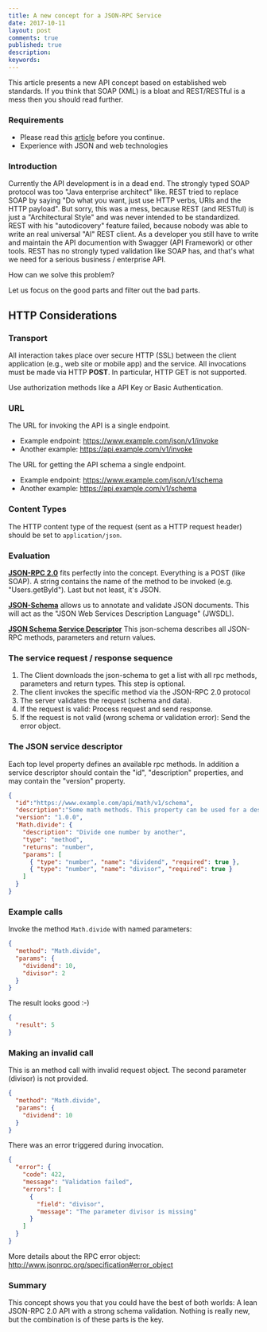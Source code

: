```yaml
---
title: A new concept for a JSON-RPC Service
date: 2017-10-11
layout: post
comments: true
published: true
description: 
keywords: 
---
```


This article presents a new API concept based on established web standards. If you think that SOAP (XML) is a bloat and REST/RESTful is a mess then you should read further.


### Requirements

* Please read this [article](https://dev.to/mogui/no-rest-for-the-wicked-e8l) before you continue.
* Experience with JSON and web technologies

### Introduction

Currently the API development is in a dead end. The strongly typed SOAP protocol was too "Java enterprise architect" like. REST tried to replace SOAP by saying "Do what you want, just use HTTP verbs, URIs and the HTTP payload". But sorry, this was a mess, because REST (and RESTful) is just a "Architectural Style" and was never intended to be standardized. REST with his "autodicovery" feature failed, because nobody was able to write an real universal "AI" REST client. As a developer you still have to write and maintain the API documention with Swagger (API Framework) or other tools. REST has no strongly typed validation like SOAP has, and that's what we need for a serious business / enterprise API.

How can we solve this problem?

Let us focus on the good parts and filter out the bad parts. 

## HTTP Considerations

### Transport

All interaction takes place over secure HTTP (SSL) between the client application (e.g., web site or mobile app) and the service. All invocations must be made via HTTP **POST**. In particular, HTTP GET is not supported.

Use authorization methods like a API Key or Basic Authentication.

### URL

The URL for invoking the API is a single endpoint.

* Example endpoint: https://www.example.com/json/v1/invoke
* Another example: https://api.example.com/v1/invoke

The URL for getting the API schema a single endpoint.

* Example endpoint: https://www.example.com/json/v1/schema
* Another example: https://api.example.com/v1/schema

### Content Types

The HTTP content type of the request (sent as a HTTP request header) should be set to `application/json`. 

### Evaluation

[**JSON-RPC 2.0**](http://www.jsonrpc.org/specification) fits perfectly into the concept. Everything is a POST (like SOAP). A string contains the name of the method to be invoked (e.g. "Users.getById"). Last but not least, it's JSON.

[**JSON-Schema**](http://json-schema.org/) allows us to annotate and validate JSON documents. This will act as the "JSON Web Services Description Language" (JWSDL). 

[**JSON Schema Service Descriptor**](http://www.simple-is-better.org/json-rpc/jsonrpc20-schema-service-descriptor.html) This json-schema describes all JSON-RPC methods, parameters and return values.

### The service request / response sequence

1. The Client downloads the json-schema to get a list with all rpc methods, parameters and return types. This step is optional.
2. The client invokes the specific method via the JSON-RPC 2.0 protocol
3. The server validates the request (schema and data).
4. If the request is valid: Process request and send response.
5. If the request is not valid (wrong schema or validation error): Send the error object.

### The JSON service descriptor

Each top level property defines an available rpc methods. In addition a service descriptor should contain the "id", "description" properties, and may contain the "version" property.

```json
{
  "id":"https://www.example.com/api/math/v1/schema",
  "description":"Some math methods. This property can be used for a description.",
  "version": "1.0.0",
  "Math.divide": {
    "description": "Divide one number by another",
    "type": "method",
    "returns": "number",
    "params": [
      { "type": "number", "name": "dividend", "required": true },
      { "type": "number", "name": "divisor", "required": true }
    ]
  }
}

```

### Example calls

Invoke the method `Math.divide` with named parameters:

```json
{
  "method": "Math.divide", 
  "params": {
    "dividend": 10,
    "divisor": 2
  }
}

```
The result looks good :-)

```json
{
  "result": 5
}

```

### Making an invalid call 

This is an method call with invalid request object. The second parameter (divisor) is not provided.

```json
{
  "method": "Math.divide", 
  "params": {
    "dividend": 10
  }
}

```

There was an error triggered during invocation.


```json
{
  "error": {
    "code": 422, 
    "message": "Validation failed",
    "errors": [
      {
        "field": "divisor",
        "message": "The parameter divisor is missing"
      }
    ]
  }
}

```

More details about the RPC error object: http://www.jsonrpc.org/specification#error_object


### Summary

This concept shows you that you could have the best of both worlds:
A lean JSON-RPC 2.0 API with a strong schema validation. Nothing is really new, but the combination is of these parts is the key.